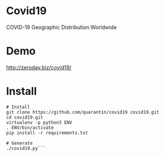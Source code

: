 # Covid19
COVID-19 Geographic Distribution Worldwide

# Demo
http://zeroday.biz/covid19/

# Install
```shell
# Install
git clone https://github.com/quarantin/covid19 covid19.git
cd covid19.git
virtualenv -p python3 ENV
. ENV/bin/activate
pip install -r requirements.txt

# Generate
./covid19.py```
